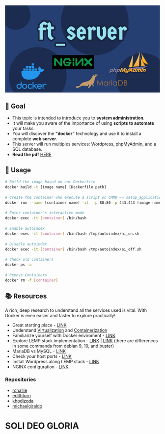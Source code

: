![ft server logo](Readme/ft_server.png)

## :dart: Goal
* This topic is intended to introduce you to **system administration**.
* It will make you aware of the importance of using **scripts to automate** your tasks. 
* You will discover the **"docker"** technology and use it to install a complete **web server**.
* This server will run multiples services: Wordpress, phpMyAdmin, and a SQL database.
* **Read the pdf** [HERE](https://drive.google.com/file/d/1pWiiN57PzxxYz9okIGRBpHpr0bK1bX1h/view?usp=sharing)

## :wrench: Usage

```bash
# Build the image based on our Dockerfile
docker build -t [image name] [Dockerfile path]

# Create the container who execute a script on CMMD => setup_application.sh
docker run --name [container name] -it  -p 80:80 -p 443:443 [image name]

# Enter container's interactive mode
docker exec -it [container] /bin/bash

# Enable autoindex
docker exec -it [container] /bin/bash /tmp/autoindex/ai_on.sh

# Disable autoindex
docker exec -it [container] /bin/bash /tmp/autoindex/ai_off.sh

# Check old containers
docker ps -a

# Remove Containers
docker rm -f [container]
```

## :books: Resources
A rich, deep research to understand all the services used is vital. With Docker is even easier and faster to explore practically!
* Great starting place -  [LINK](https://harm-smits.github.io/42docs/projects/ft_server)
* Understand [Virtualization](https://www.youtube.com/watch?v=FZR0rG3HKIk) and [Containerization](https://www.youtube.com/watch?v=0qotVMX-J5s)
* Familiarize yourself with Docker enviroment - [LINK](https://docs.docker.com/get-started/)
* Explore LEMP stack implementation - [LINK](https://www.tecmint.com/install-lemp-on-debian-10-server/) | [LINK](https://www.digitalocean.com/community/tutorials/how-to-install-linux-nginx-mariadb-php-lemp-stack-on-debian-10) (there are differences in some commands from debian 9, 10, and buster)
* MariaDB vs MySQL - [LINK](https://www.guru99.com/mariadb-vs-mysql.html#:~:text=MariaDB%20has%20a%20larger%20connection,code%20in%20its%20Enterprise%20Edition.)
* Check your host ports - [LINK](https://unix.stackexchange.com/questions/244531/kill-process-running-on-port-80#:~:text=There%20are%20several%20ways%20to,associated%20with%20the%20listening%20port.&text=After%20finding%20out%2C%20you%20can,kill%20the%20process(es).&text=Replace%20echo%20by%20sudo%20for%20the%20process%20to%20actually%20be%20killed.)
* Install Wordpress along LEMP stack - [LINK](https://www.tecmint.com/install-wordpress-alongside-lamp-on-debian-10/)
* NGINX configuration - [LINK](https://www.linode.com/docs/web-servers/nginx/how-to-configure-nginx/)
### Repositories
* [rchallie](https://github.com/rchallie/ft_server)
* [edithturn](https://github.com/edithturn/42-ft-server)
* [khodizoda](https://github.com/khodizoda/42_ft_server)
* [michaelgiraldo](https://github.com/michaelgiraldo/ft_server)


# **SOLI DEO GLORIA**
